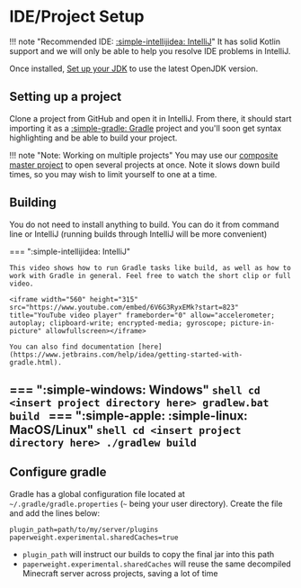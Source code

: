 # IDE/Project Setup

!!! note "Recommended IDE: [:simple-intellijidea: IntelliJ](https://www.jetbrains.com/idea/download)"
    It has solid Kotlin support and we will only be able to help you resolve IDE problems in IntelliJ.

Once installed, [Set up your JDK](https://www.jetbrains.com/help/idea/sdk.html#set-up-jdk) to use the latest OpenJDK version.

## Setting up a project

Clone a project from GitHub and open it in IntelliJ. From there, it should start importing it as a [:simple-gradle: Gradle](https://docs.gradle.org/) project and you'll soon get syntax highlighting and be able to build your project.

!!! note "Note: Working on multiple projects"
    You may use our [composite master project](https://github.com/MineInAbyss/composite-master) to open several projects at once. Note it slows down build times, so you may wish to limit yourself to one at a time.

## Building

You do not need to install anything to build. You can do it from command line or IntelliJ (running builds through IntelliJ will be more convenient)

=== ":simple-intellijidea: IntelliJ"
    
    This video shows how to run Gradle tasks like build, as well as how to work with Gradle in general. Feel free to watch the short clip or full video.
    
    <iframe width="560" height="315" src="https://www.youtube.com/embed/6V6G3RyxEMk?start=823" title="YouTube video player" frameborder="0" allow="accelerometer; autoplay; clipboard-write; encrypted-media; gyroscope; picture-in-picture" allowfullscreen></iframe>
    
    You can also find documentation [here](https://www.jetbrains.com/help/idea/getting-started-with-gradle.html).
=== ":simple-windows: Windows"
    ```shell
    cd <insert project directory here>
    gradlew.bat build
    ```
=== ":simple-apple: :simple-linux: MacOS/Linux"
    ```shell
    cd <insert project directory here>
    ./gradlew build
    ```
---

## Configure gradle

Gradle has a global configuration file located at `~/.gradle/gradle.properties` (`~` being your user directory). Create the file and add the lines below:

```properties
plugin_path=path/to/my/server/plugins
paperweight.experimental.sharedCaches=true
```

- `plugin_path` will instruct our builds to copy the final jar into this path
- `paperweight.experimental.sharedCaches` will reuse the same decompiled Minecraft server across projects, saving a lot of time
